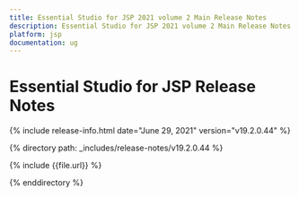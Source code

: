 ```yaml
---
title: Essential Studio for JSP 2021 volume 2 Main Release Notes  
description: Essential Studio for JSP 2021 volume 2 Main Release Notes  
platform: jsp
documentation: ug
---
```


# Essential Studio for JSP  Release Notes  

{% include release-info.html date="June 29, 2021"  version="v19.2.0.44" %} 


{% directory path: _includes/release-notes/v19.2.0.44 %}

{% include {{file.url}} %}

{% enddirectory %}
